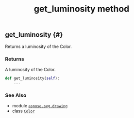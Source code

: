 ﻿---
title: get_luminosity method
second_title: Aspose.SVG for Python via .NET API References
description: 
type: docs
weight: 280
url: /python-net/aspose.svg.drawing/color/get_luminosity/
is_root: false
---

## get_luminosity {#}

Returns a luminosity of the Color.


### Returns 


A luminosity of the Color.


```python
def get_luminosity(self):
    ...
```





### See Also
* module [`aspose.svg.drawing`](../../)
* class [`Color`](/svg/python-net/aspose.svg.drawing/color)
